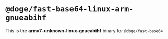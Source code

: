 # `@doge/fast-base64-linux-arm-gnueabihf`

This is the **armv7-unknown-linux-gnueabihf** binary for `@doge/fast-base64`
